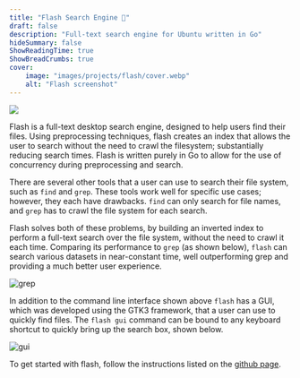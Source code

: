 ```yaml
---
title: "Flash Search Engine 🔦"
draft: false
description: "Full-text search engine for Ubuntu written in Go"
hideSummary: false
ShowReadingTime: true
ShowBreadCrumbs: true
cover:
    image: "images/projects/flash/cover.webp"
    alt: "Flash screenshot"
---
```


<a href="https://github.com/Andy9oo/flash">
    <img id="github" style="margin: auto" src="https://img.shields.io/badge/GitHub-100000?style=for-the-badge&logo=github&logoColor=white" />
</a><br/>

Flash is a full-text desktop search engine, designed to help users find their files. Using preprocessing techniques, flash creates an index that allows the user to search without the need to crawl the filesystem; substantially reducing search times. Flash is written purely in Go to allow for the use of concurrency during preprocessing and search.

There are several other tools that a user can use to search their file system, such as `find` and `grep`. These tools work well for specific use cases; however, they each have drawbacks. `find` can only search for file names, and `grep` has to crawl the file system for each search.

Flash solves both of these problems, by building an inverted index to perform a full-text search over the file system, without the need to crawl it each time. Comparing its performance to `grep` (as shown below), `flash` can search various datasets in near-constant time, well outperforming grep and providing a much better user experience. 

![grep](/images/projects/flash/grep.webp)

In addition to the command line interface shown above `flash` has a GUI, which was developed using the GTK3 framework, that a user can use to quickly find files. The `flash gui` command can be bound to any keyboard shortcut to quickly bring up the search box, shown below.

![gui](/images/projects/flash/results.webp)

To get started with flash, follow the instructions listed on the [github page](https://github.com/Andy9oo/flash).